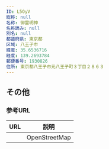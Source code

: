 ```yaml
---
ID: L5OyV
総称: null
名称: 御霊明神
名称読み: null
別名: null
都道府県: 東京都
区域: 八王子市
緯度: 35.6536716
経度: 139.2693784
郵便番号: 1930826
住所: 東京都八王子市元八王子町３丁目２８６３
---
```


## その他

### 参考URL

| URL | 説明          |
| --- | ------------- |
|     | OpenStreetMap |
